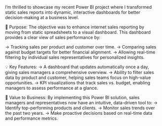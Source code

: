 I’m thrilled to showcase my recent Power BI project where I transformed static sales reports into dynamic, interactive dashboards for better decision-making at a business level.

🎯 Purpose: The objective was to enhance internet sales reporting by moving from static spreadsheets to a visual dashboard. This dashboard provides a clear view of sales performance by:

-> Tracking sales per product and customer over time.
-> Comparing sales against budget targets for better financial alignment.
-> Allowing real-time filtering by individual sales representatives for personalized insights.

💡 Key Features:
-> A dashboard that updates automatically once a day, giving sales managers a comprehensive overview.
-> Ability to filter sales data by product and customer, helping sales teams focus on high-value opportunities.
-> KPI visualizations that track sales vs. budget, enabling managers to assess performance at a glance.

💼 Value to Business: By implementing this Power BI solution, sales managers and representatives now have an intuitive, data-driven tool to:
-> Identify top-performing products and clients.
-> Monitor sales trends over the past two years.
-> Make proactive decisions based on real-time data and performance metrics.
